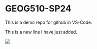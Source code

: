 # GEOG510-SP24
This is a demo repo for github in VS-Code.

This is a new line I have just added.

![](https://i.gifer.com/4j.gif)